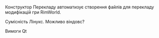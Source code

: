 Конструктор Перекладу автоматизує створення файлів для перекладу модифікацій гри RimWorld.

Сумісність
Лінукс. Можливо віндовс?

Вимоги
Qt

